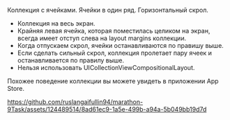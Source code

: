 Коллекция с ячейками. Ячейки в один ряд. Горизонтальный cкрол.

- Коллекция на весь экран.
- Крайняя левая ячейка, которая поместилась целиком на экран, всегда имеет отступ слева на layout margins коллекции.
- Когда отпускаем скрол, ячейки останавливаются по правишу выше.
- Если сделать сильный скрол, коллекция пролетает пару ячеек и останавливается по правилу выше.
- Нельзя использовать UICollectionViewCompositionalLayout.

Похожее поведение коллекции вы можете увидеть в приложении App Store.



https://github.com/ruslangaifullin94/marathon-9Task/assets/124489514/8ad61ec9-1a5e-499b-a94a-5b049bb19d7d

